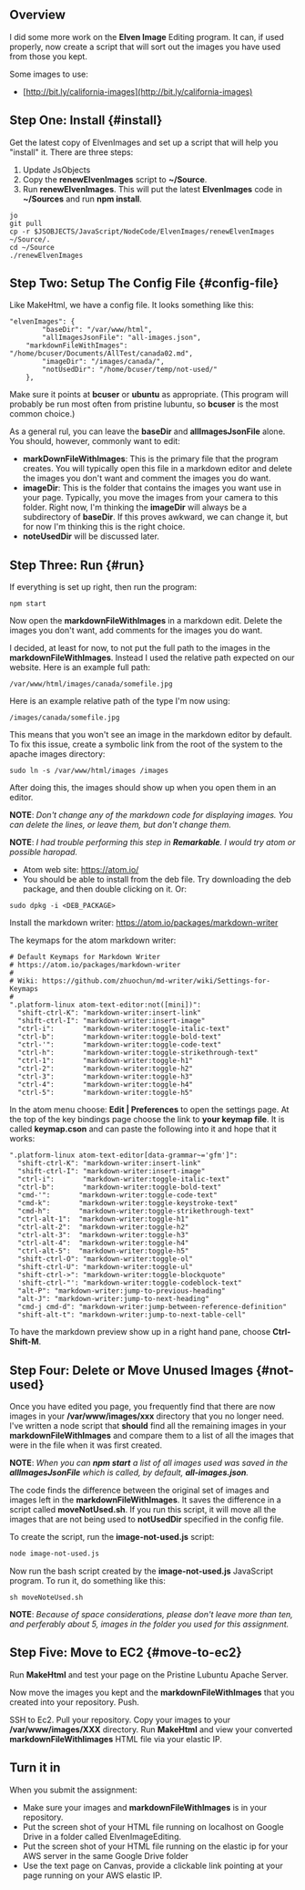 ## Overview

I did some more work on the **Elven Image** Editing program. It can, if used properly, now create a script that will sort out the images you have used from those you kept.

Some images to use:

- [http://bit.ly/california-images](http://bit.ly/california-images)

## Step One: Install {#install}

Get the latest copy of ElvenImages and set up a script that will help you "install" it. There are three steps:

1. Update JsObjects
2. Copy the **renewElvenImages** script to **~/Source**.
3. Run **renewElvenImages**. This will put the latest **ElvenImages** code in **~/Sources** and run **npm install**.

```
jo
git pull
cp -r $JSOBJECTS/JavaScript/NodeCode/ElvenImages/renewElvenImages ~/Source/.
cd ~/Source
./renewElvenImages
```

## Step Two: Setup The Config File {#config-file}

Like MakeHtml, we have a config file. It looks something like this:

```
"elvenImages": {
		"baseDir": "/var/www/html",		
		"allImagesJsonFile": "all-images.json",
    "markdownFileWithImages": "/home/bcuser/Documents/AllTest/canada02.md",
		"imageDir": "/images/canada/",
		"notUsedDir": "/home/bcuser/temp/not-used/"
	},
```

Make sure it points at **bcuser** or **ubuntu** as appropriate. (This program will probably be run most often from pristine lubuntu, so **bcuser** is the most common choice.)

As a general rul, you can leave the **baseDir** and **allImagesJsonFile** alone. You should, however, commonly want to edit:

- **markDownFileWithImages**: This is the primary file that the program creates. You will typically open this file in a markdown editor and delete the images you don't want and comment the images you do want.
- **imageDir**: This is the folder that contains the images you want use in your page. Typically, you move the images from your camera to this folder. Right now, I'm thinking the **imageDir** will always be a subdirectory of **baseDir**. If this proves awkward, we can change it, but for now I'm thinking this is the right choice.
- **noteUsedDir** will be discussed later.

## Step Three: Run {#run}

If everything is set up right, then run the program:

```
npm start
```

Now open the **markdownFileWithImages** in a markdown edit. Delete the images you don't want, add comments for the images you do want.

I decided, at least for now, to not put the full path to the images in the **markdownFileWithImages**. Instead I used the relative path expected on our website. Here is an example full path:

```
/var/www/html/images/canada/somefile.jpg
```

Here is an example relative path of the type I'm now using:

```
/images/canada/somefile.jpg
```

This means that you won't see an image in the markdown editor by default. To fix this issue, create a symbolic link from the root of the system to the apache images directory:

```
sudo ln -s /var/www/html/images /images
```

After doing this, the images should show up when you open them in an editor.

**NOTE**: *Don't change any of the markdown code for displaying images. You can delete the lines, or leave them, but don't change them.*

**NOTE**: _I had trouble performing this step in **Remarkable**. I would try atom or possible haropad._

- Atom web site: <https://atom.io/>
- You should be able to install from the deb file. Try downloading the deb package, and then double clicking on it. Or:

```
sudo dpkg -i <DEB_PACKAGE>
```

Install the markdown writer: <https://atom.io/packages/markdown-writer>

The keymaps for the atom markdown writer:

```
# Default Keymaps for Markdown Writer
# https://atom.io/packages/markdown-writer
#
# Wiki: https://github.com/zhuochun/md-writer/wiki/Settings-for-Keymaps
#
".platform-linux atom-text-editor:not([mini])":
  "shift-ctrl-K": "markdown-writer:insert-link"
  "shift-ctrl-I": "markdown-writer:insert-image"
  "ctrl-i":       "markdown-writer:toggle-italic-text"
  "ctrl-b":       "markdown-writer:toggle-bold-text"
  "ctrl-'":       "markdown-writer:toggle-code-text"
  "ctrl-h":       "markdown-writer:toggle-strikethrough-text"
  "ctrl-1":       "markdown-writer:toggle-h1"
  "ctrl-2":       "markdown-writer:toggle-h2"
  "ctrl-3":       "markdown-writer:toggle-h3"
  "ctrl-4":       "markdown-writer:toggle-h4"
  "ctrl-5":       "markdown-writer:toggle-h5"
```

In the atom menu choose: **Edit | Preferences** to open the settings page. At the top of the key bindings page choose the link to **your keymap file**. It is called **keymap.cson** and can paste the following into it and hope that it works:

```
".platform-linux atom-text-editor[data-grammar~='gfm']":
  "shift-ctrl-K": "markdown-writer:insert-link"
  "shift-ctrl-I": "markdown-writer:insert-image"
  "ctrl-i":       "markdown-writer:toggle-italic-text"
  "ctrl-b":       "markdown-writer:toggle-bold-text"
  "cmd-'":       "markdown-writer:toggle-code-text"
  "cmd-k":       "markdown-writer:toggle-keystroke-text"
  "cmd-h":       "markdown-writer:toggle-strikethrough-text"
  "ctrl-alt-1":  "markdown-writer:toggle-h1"
  "ctrl-alt-2":  "markdown-writer:toggle-h2"
  "ctrl-alt-3":  "markdown-writer:toggle-h3"
  "ctrl-alt-4":  "markdown-writer:toggle-h4"
  "ctrl-alt-5":  "markdown-writer:toggle-h5"
  "shift-ctrl-O": "markdown-writer:toggle-ol"
  "shift-ctrl-U": "markdown-writer:toggle-ul"
  "shift-ctrl->": "markdown-writer:toggle-blockquote"
  'shift-ctrl-"': "markdown-writer:toggle-codeblock-text"
  "alt-P": "markdown-writer:jump-to-previous-heading"
  "alt-J": "markdown-writer:jump-to-next-heading"
  "cmd-j cmd-d": "markdown-writer:jump-between-reference-definition"
  "shift-alt-t": "markdown-writer:jump-to-next-table-cell"
```

To have the markdown preview show up in a right hand pane, choose **Ctrl-Shift-M**.

## Step Four: Delete or Move Unused Images {#not-used}

Once you have edited you page, you frequently find that there are now images in your **/var/www/images/xxx** directory that you no longer need. I've written a node script that **should** find all the remaining images in your **markdownFileWithImages** and compare them to a list of all the images that were in the file when it was first created.

**NOTE**: _When you can **npm start** a list of all images used was saved in the **allImagesJsonFile** which is called, by default, **all-images.json**._

The code finds the difference between the original set of images and images left in the **markdownFileWithImages**. It saves the difference in a script called **moveNotUsed.sh**. If you run this script, it will move all the images that are not being used to **notUsedDir** specified in the config file.

To create the script, run the **image-not-used.js** script:

```bash
node image-not-used.js
```

Now run the bash script created by the **image-not-used.js** JavaScript program.  To run it, do something like this:

```
sh moveNoteUsed.sh
```

**NOTE**: _Because of space considerations, please don't leave more than ten, and perferably about 5, images in the folder you used for this assignment._

## Step Five: Move to EC2 {#move-to-ec2}

Run **MakeHtml** and test your page on the Pristine Lubuntu Apache Server.

Now move the images you kept and the **markdownFileWithImages** that you created into your repository. Push.

SSH to Ec2. Pull your repository. Copy your images to your **/var/www/images/XXX** directory. Run **MakeHtml** and view your converted **markdownFileWithIimages** HTML file via your elastic IP.

## Turn it in

When you submit the assignment:

- Make sure your images and **markdownFileWithImages** is in your repository.
- Put the screen shot of your HTML file running on localhost on Google Drive in a folder called ElvenImageEditing.
- Put the screen shot of your HTML file running on the elastic ip for your AWS server in the same Google Drive folder
- Use the text page on Canvas, provide a clickable link pointing at your page running on your AWS elastic IP.
